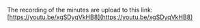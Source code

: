 The recording of the minutes are upload to this link:
[https://youtu.be/xgSDyqVkHB8](https://youtu.be/xgSDyqVkHB8)

